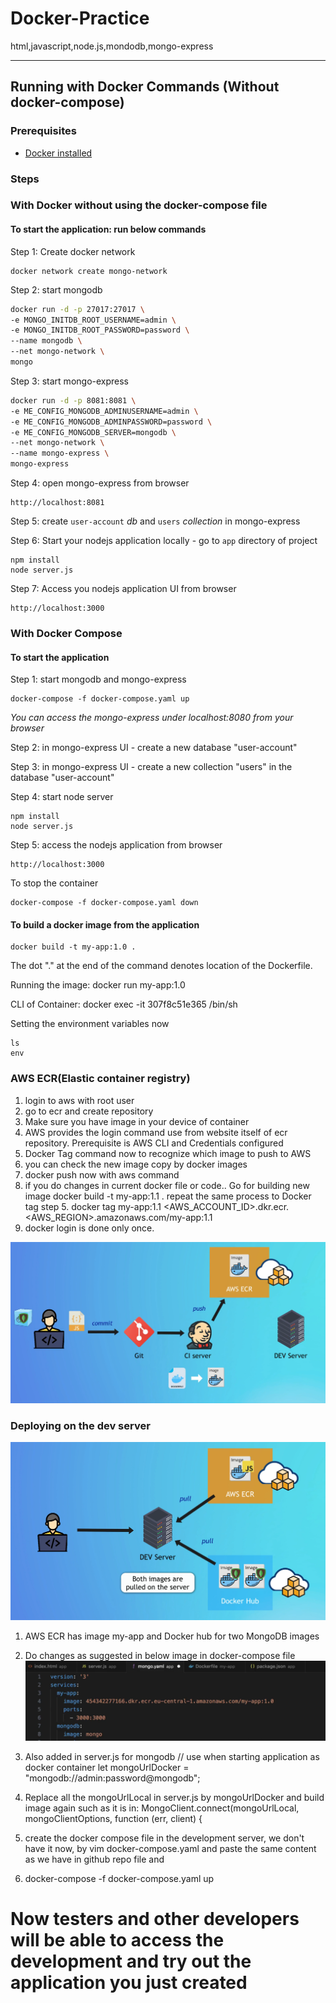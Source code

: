 # Docker-Practice

html,javascript,node.js,mondodb,mongo-express

---

## Running with Docker Commands (Without docker-compose)

### Prerequisites

- [Docker installed](https://docs.docker.com/get-docker/)

### Steps

### With Docker without using the docker-compose file

#### To start the application: run below commands

Step 1: Create docker network

    docker network create mongo-network 

Step 2: start mongodb 
  ```bash
  docker run -d -p 27017:27017 \
  -e MONGO_INITDB_ROOT_USERNAME=admin \
  -e MONGO_INITDB_ROOT_PASSWORD=password \
  --name mongodb \
  --net mongo-network \
  mongo
  ```
 
  

Step 3: start mongo-express
   ```bash   
  docker run -d -p 8081:8081 \
  -e ME_CONFIG_MONGODB_ADMINUSERNAME=admin \
  -e ME_CONFIG_MONGODB_ADMINPASSWORD=password \
  -e ME_CONFIG_MONGODB_SERVER=mongodb \
  --net mongo-network \
  --name mongo-express \
  mongo-express
  ```


Step 4: open mongo-express from browser

    http://localhost:8081

Step 5: create `user-account` _db_ and `users` _collection_ in mongo-express

Step 6: Start your nodejs application locally - go to `app` directory of project 

    npm install 
    node server.js
    
Step 7: Access you nodejs application UI from browser

    http://localhost:3000

### With Docker Compose

#### To start the application

Step 1: start mongodb and mongo-express

    docker-compose -f docker-compose.yaml up
    
_You can access the mongo-express under localhost:8080 from your browser_
    
Step 2: in mongo-express UI - create a new database "user-account"

Step 3: in mongo-express UI - create a new collection "users" in the database "user-account"       
    
Step 4: start node server 

    npm install
    node server.js
    
Step 5: access the nodejs application from browser 

    http://localhost:3000

To stop the container 

    docker-compose -f docker-compose.yaml down

#### To build a docker image from the application

    docker build -t my-app:1.0 .       
    
The dot "." at the end of the command denotes location of the Dockerfile.

Running the image:
    docker run my-app:1.0

CLI of Container:
    docker exec -it 307f8c51e365 /bin/sh

Setting the environment variables now

    ls
    env

### AWS ECR(Elastic container registry)

1. login to aws with root user
2. go to ecr and create repository 
3. Make sure you have image in your device of container
4. AWS provides the login command use from website itself of ecr repository. Prerequisite is AWS CLI and Credentials configured
5. Docker Tag command now to recognize which image to push to AWS
6. you can check the new image copy by docker images
7. docker push now with aws command
8. if you do changes in current docker file or code.. Go for building new image
docker build -t my-app:1.1 .
repeat the same process to  Docker tag step 5. docker tag my-app:1.1 <AWS_ACCOUNT_ID>.dkr.ecr.<AWS_REGION>.amazonaws.com/my-app:1.1
9. docker login is done only once.

![AWS ECR](app/images/AWS%20ECR.png)


### Deploying on the dev server
![AWS ECR](app/images/Deploying%20on%20dev%20server.png)

1. AWS ECR has image my-app and Docker hub for two MongoDB images

2. Do changes as suggested in below image in docker-compose file
![Changes](app/images/Changes%20in%20docker-compose%20file.png)

3. Also added in server.js for mongodb
// use when starting application as docker container
let mongoUrlDocker = "mongodb://admin:password@mongodb";

4. Replace all the mongoUrlLocal in server.js by mongoUrlDocker and build image again
such as it is in:  MongoClient.connect(mongoUrlLocal, mongoClientOptions, function (err, client) {

5. create the docker compose file in the development server, we don't have it now, by vim docker-compose.yaml and paste the same content as we have in github repo file and 

6. docker-compose -f docker-compose.yaml up

# Now testers and other developers will be able to access the development and try out the application you just created





